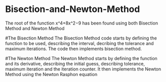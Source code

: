 # Bisection-and-Newton-Method
The root of the function x^4+8x^2−9 has been found using both Bisection Method
and Newton Method

#The Bisection Method
The Bisection Method code starts by defining the function to be used,
describing the interval,
decribing the tolerance and maximum iterations.
The code then implements bisection method. 

#The Newton Method
The Newton Method starts by 
defining the function and its derivative, 
describing the initial guess, 
describing tolerance, maximum iteration and the iteration counter. 
It then implements the Newton Method using the Newton Rasphon equation
